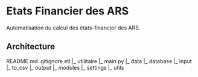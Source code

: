 # Etats Financier des ARS

Automatisation du calcul des états-financier des ARS.

## Architecture

README.md
.gitignore
etl
   |_ utilitaire
      |_ main.py
      |_ data
         |_ database
         |_ input
         |_ to_csv
         |_ output
      |_ modules
      |_ settings
      |_ utils